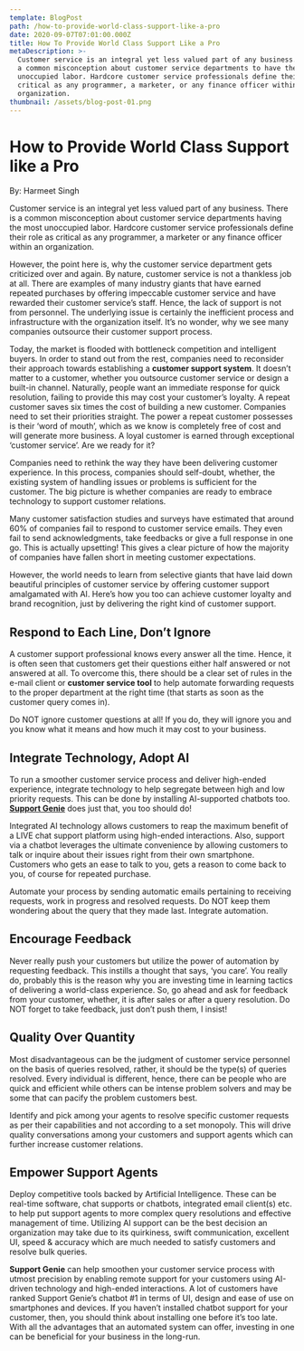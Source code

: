 ```yaml
---
template: BlogPost
path: /how-to-provide-world-class-support-like-a-pro
date: 2020-09-07T07:01:00.000Z
title: How To Provide World Class Support Like a Pro
metaDescription: >-
  Customer service is an integral yet less valued part of any business. There is
  a common misconception about customer service departments to have the most
  unoccupied labor. Hardcore customer service professionals define their role as
  critical as any programmer, a marketer, or any finance officer within an
  organization.
thumbnail: /assets/blog-post-01.png
---
```

# How to Provide World Class Support like a Pro

By: Harmeet Singh

Customer service is an integral yet less valued part of any business. There is a common misconception about customer service departments having the most unoccupied labor. Hardcore customer service professionals define their role as critical as any programmer, a marketer or any finance officer within an organization.

However, the point here is, why the customer service department gets criticized over and again. By nature, customer service is not a thankless job at all. There are examples of many industry giants that have earned repeated purchases by offering impeccable customer service and have rewarded their customer service’s staff. Hence, the lack of support is not from personnel. The underlying issue is certainly the inefficient process and infrastructure with the organization itself. It’s no wonder, why we see many companies outsource their customer support process.

Today, the market is flooded with bottleneck competition and intelligent buyers. In order to stand out from the rest, companies need to reconsider their approach towards establishing a **customer support system**. It doesn’t matter to a customer, whether you outsource customer service or design a built-in channel. Naturally, people want an immediate response for quick resolution, failing to provide this may cost your customer’s loyalty. A repeat customer saves six times the cost of building a new customer. Companies need to set their priorities straight. The power a repeat customer possesses is their ‘word of mouth’, which as we know is completely free of cost and will generate more business. A loyal customer is earned through exceptional ‘customer service’. Are we ready for it?

Companies need to rethink the way they have been delivering customer experience. In this process, companies should self-doubt, whether, the existing system of handling issues or problems is sufficient for the customer. The big picture is whether companies are ready to embrace technology to support customer relations.

Many customer satisfaction studies and surveys have estimated that around 60% of companies fail to respond to customer service emails. They even fail to send acknowledgments, take feedbacks or give a full response in one go. This is actually upsetting! This gives a clear picture of how the majority of companies have fallen short in meeting customer expectations.

However, the world needs to learn from selective giants that have laid down beautiful principles of customer service by offering customer support amalgamated with AI. Here’s how you too can achieve customer loyalty and brand recognition, just by delivering the right kind of customer support.



## Respond to Each Line, Don’t Ignore

A customer support professional knows every answer all the time. Hence, it is often seen that customers get their questions either half answered or not answered at all. To overcome this, there should be a clear set of rules in the e-mail client or **customer service tool** to help automate forwarding requests to the proper department at the right time (that starts as soon as the customer query comes in).

Do NOT ignore customer questions at all! If you do, they will ignore you and you know what it means and how much it may cost to your business. 



## Integrate Technology, Adopt AI

To run a smoother customer service process and deliver high-ended experience, integrate technology to help segregate between high and low priority requests. This can be done by installing AI-supported chatbots too. [**Support Genie**](https://supportgenie.io/?utm_source=how-to-provide-world-class-support-like-a-pro&utm_medium=blog) does just that, you too should do! 

Integrated AI technology allows customers to reap the maximum benefit of a LIVE chat support platform using high-ended interactions. Also, support via a chatbot leverages the ultimate convenience by allowing customers to talk or inquire about their issues right from their own smartphone. Customers who gets an ease to talk to you, gets a reason to come back to you, of course for repeated purchase. 

Automate your process by sending automatic emails pertaining to receiving requests, work in progress and resolved requests. Do NOT keep them wondering about the query that they made last. Integrate automation.



## Encourage Feedback

Never really push your customers but utilize the power of automation by requesting feedback. This instills a thought that says, ‘you care’. You really do, probably this is the reason why you are investing time in learning tactics of delivering a world-class experience. So, go ahead and ask for feedback from your customer, whether, it is after sales or after a query resolution. Do NOT forget to take feedback, just don’t push them, I insist!



## Quality Over Quantity

Most disadvantageous can be the judgment of customer service personnel on the basis of queries resolved, rather, it should be the type(s) of queries resolved. Every individual is different, hence, there can be people who are quick and efficient while others can be intense problem solvers and may be some that can pacify the problem customers best.

Identify and pick among your agents to resolve specific customer requests as per their capabilities and not according to a set monopoly. This will drive quality conversations among your customers and support agents which can further increase customer relations.



## Empower Support Agents

Deploy competitive tools backed by Artificial Intelligence. These can be real-time software, chat supports or chatbots, integrated email client(s) etc. to help put support agents to more complex query resolutions and effective management of time. Utilizing AI support can be the best decision an organization may take due to its quirkiness, swift communication, excellent UI, speed & accuracy which are much needed to satisfy customers and resolve bulk queries.

**Support Genie** can help smoothen your customer service process with utmost precision by enabling remote support for your customers using AI-driven technology and high-ended interactions. A lot of customers have ranked Support Genie’s chatbot #1 in terms of UI, design and ease of use on smartphones and devices. If you haven’t installed chatbot support for your customer, then, you should think about installing one before it’s too late. With all the advantages that an automated system can offer, investing in one can be beneficial for your business in the long-run.
